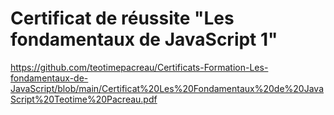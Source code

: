 # Certificat de réussite "Les fondamentaux de JavaScript 1"

https://github.com/teotimepacreau/Certificats-Formation-Les-fondamentaux-de-JavaScript/blob/main/Certificat%20Les%20Fondamentaux%20de%20JavaScript%20Teotime%20Pacreau.pdf
